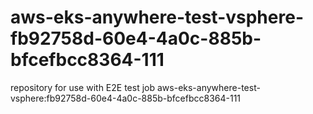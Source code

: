 # aws-eks-anywhere-test-vsphere-fb92758d-60e4-4a0c-885b-bfcefbcc8364-111
repository for use with E2E test job aws-eks-anywhere-test-vsphere:fb92758d-60e4-4a0c-885b-bfcefbcc8364-111
